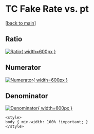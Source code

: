 # TC Fake Rate vs. pt

[[back to main](./)]



## Ratio

[![Ratio](../mtv/var/TC_fakerate_pt.png){ width=600px }](../mtv/var/TC_fakerate_pt.pdf)

## Numerator

[![Numerator](../mtv/num/TC_fakerate_pt_num.png){ width=600px }](../mtv/num/TC_fakerate_pt_num.pdf)

## Denominator

[![Denominator](../mtv/den/TC_fakerate_pt_den.png){ width=600px }](../mtv/den/TC_fakerate_pt_den.pdf)


``` {=html}
<style>
body { min-width: 100% !important; }
</style>
```
